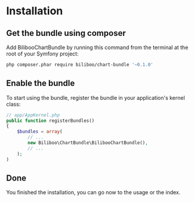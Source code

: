 Installation
============

## Get the bundle using composer

Add BilibooChartBundle by running this command from the terminal at the root of
your Symfony project:

```bash
php composer.phar require biliboo/chart-bundle '~0.1.0'
```

## Enable the bundle

To start using the bundle, register the bundle in your application's kernel class:

``` php
// app/AppKernel.php
public function registerBundles()
{
    $bundles = array(
        // ...
        new Biliboo\ChartBundle\BilibooChartBundle(),
        // ...
    );
)
```

## Done

You finished the installation, you can go now to the usage or the index.